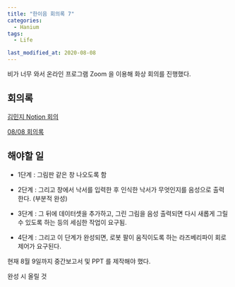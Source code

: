 ```yaml
---
title: "한이음 회의록 7"
categories:
  - Hanium 
tags:
  - Life

last_modified_at: 2020-08-08
---
```

비가 너무 와서 온라인 프로그램 Zoom 을 이용해 화상 회의를 진행했다.


## 회의록 

[김민지 Notion 회의](https://www.notion.so/5-e9ef198fb9ea4f0ca8da4f9f3397bf1b)

[08/08 회의록](https://www.notion.so/08-08-2270d5b3bdf2435fa9fafba0927e42aa)

## 해야할 일

   * 1단계 : 그림판 같은 창 나오도록 함

   *  2단계 : 그리고 창에서 낙서를 입력한 후 인식한 낙서가 무엇인지를 음성으로 출력한다. (부분적 완성)

   *  3단계 : 그 뒤에 데이터셋을 추가하고, 그린 그림을 음성 출력되면 다시 새롭게 그릴 수 있도록 하는 등의 세심한 작업이 요구됨.

   *  4단계 : 그리고 이 단계가 완성되면, 로봇 팔이 움직이도록 하는 라즈베리파이 회로 제어가 요구된다.

현재 8월 9일까지 중간보고서 및 PPT 를 제작해야 했다.

완성 시 올릴 것

